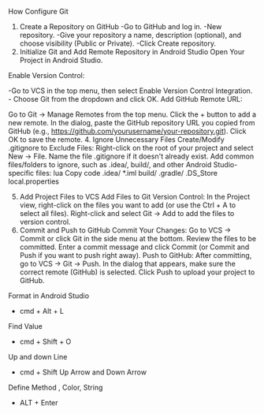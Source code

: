 How Configure Git
1. Create a Repository on GitHub
-Go to GitHub and log in. 
-New repository.
-Give your repository a name, description (optional), and choose visibility (Public or Private).
-Click Create repository.
2. Initialize Git and Add Remote Repository in Android Studio
Open Your Project in Android Studio.

Enable Version Control:

-Go to VCS in the top menu, then select Enable Version Control Integration.
- Choose Git from the dropdown and click OK.
Add GitHub Remote URL:

Go to Git → Manage Remotes from the top menu.
Click the + button to add a new remote.
In the dialog, paste the GitHub repository URL you copied from GitHub (e.g., https://github.com/yourusername/your-repository.git).
Click OK to save the remote.
4. Ignore Unnecessary Files
Create/Modify .gitignore to Exclude Files:
Right-click on the root of your project and select New → File.
Name the file .gitignore if it doesn't already exist.
Add common files/folders to ignore, such as .idea/, build/, and other Android Studio-specific files:
lua
Copy code
.idea/
*.iml
build/
.gradle/
.DS_Store
local.properties


5. Add Project Files to VCS
Add Files to Git Version Control:
In the Project view, right-click on the files you want to add (or use the Ctrl + A to select all files).
Right-click and select Git → Add to add the files to version control.
6. Commit and Push to GitHub
Commit Your Changes:
Go to VCS → Commit or click Git in the side menu at the bottom.
Review the files to be committed.
Enter a commit message and click Commit (or Commit and Push if you want to push right away).
Push to GitHub:
After committing, go to VCS → Git → Push.
In the dialog that appears, make sure the correct remote (GitHub) is selected.
Click Push to upload your project to GitHub.



Format in Android Studio
- cmd + Alt + L

Find Value
- cmd + Shift + O

Up and down Line
- cmd + Shift 
Up Arrow and Down Arrow

Define Method , Color, String
- ALT + Enter

